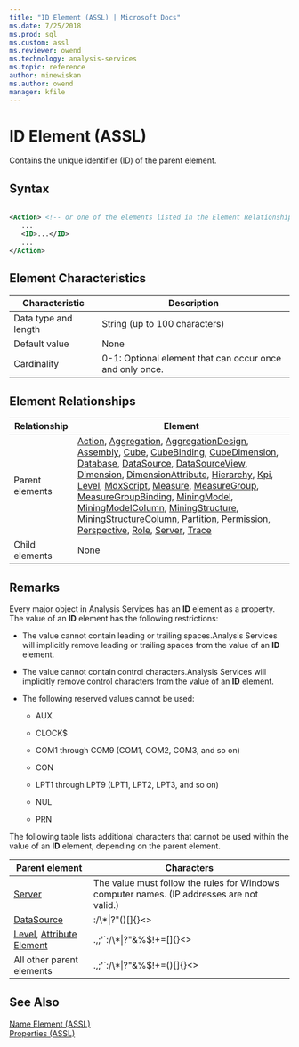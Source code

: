 ```yaml
---
title: "ID Element (ASSL) | Microsoft Docs"
ms.date: 7/25/2018
ms.prod: sql
ms.custom: assl
ms.reviewer: owend
ms.technology: analysis-services
ms.topic: reference
author: minewiskan
ms.author: owend
manager: kfile
---
```

# ID Element (ASSL)

  Contains the unique identifier (ID) of the parent element.  
  
## Syntax  
  
```xml  
  
<Action> <!-- or one of the elements listed in the Element Relationships table -->  
   ...  
   <ID>...</ID>  
   ...  
</Action>  
```  
  
## Element Characteristics  
  
|Characteristic|Description|  
|--------------------|-----------------|  
|Data type and length|String (up to 100 characters)|  
|Default value|None|  
|Cardinality|0-1: Optional element that can occur once and only once.|  
  
## Element Relationships  
  
|Relationship|Element|  
|------------------|-------------|  
|Parent elements|[Action](objects/action-element-assl.md), [Aggregation](objects/aggregation-element-assl.md), [AggregationDesign](objects/aggregationdesign-element-assl.md), [Assembly](objects/assembly-element-assl.md), [Cube](objects/cube-element-assl.md), [CubeBinding](data-type/cubebinding-data-type-out-of-line-assl.md), [CubeDimension](data-type/cubedimension-data-type-assl.md), [Database](objects/database-element-assl.md), [DataSource](objects/datasource-element-assl.md), [DataSourceView](objects/datasourceview-element-assl.md), [Dimension](objects/dimension-element-assl.md), [DimensionAttribute](data-type/dimensionattribute-data-type-assl.md), [Hierarchy](objects/hierarchy-element-assl.md), [Kpi](objects/kpi-element-assl.md), [Level](objects/level-element-assl.md), [MdxScript](objects/mdxscript-element-assl.md), [Measure](objects/measure-element-assl.md), [MeasureGroup](objects/measuregroup-element-assl.md), [MeasureGroupBinding](data-type/measuregroupbinding-data-type-assl.md), [MiningModel](objects/miningmodel-element-assl.md), [MiningModelColumn](data-type/miningmodelcolumn-data-type-assl.md), [MiningStructure](objects/miningstructure-element-assl.md), [MiningStructureColumn](data-type/miningstructurecolumn-data-type-assl.md), [Partition](objects/partition-element-assl.md), [Permission](data-type/permission-data-type-assl.md), [Perspective](objects/perspective-element-assl.md), [Role](objects/role-element-assl.md), [Server](objects/server-element-assl.md), [Trace](objects/trace-element-assl.md)|  
|Child elements|None|  
  
## Remarks  
 Every major object in Analysis Services has an **ID** element as a property. The value of an **ID** element has the following restrictions:  
  
-   The value cannot contain leading or trailing spaces.Analysis Services will implicitly remove leading or trailing spaces from the value of an **ID** element.  
  
-   The value cannot contain control characters.Analysis Services will implicitly remove control characters from the value of an **ID** element.  
  
-   The following reserved values cannot be used:  
  
    -   AUX  
  
    -   CLOCK$  
  
    -   COM1 through COM9 (COM1, COM2, COM3, and so on)  
  
    -   CON  
  
    -   LPT1 through LPT9 (LPT1, LPT2, LPT3, and so on)  
  
    -   NUL  
  
    -   PRN  
  
 The following table lists additional characters that cannot be used within the value of an **ID** element, depending on the parent element.  
  
|Parent element|Characters|  
|--------------------|----------------|  
|[Server](objects/server-element-assl.md)|The value must follow the rules for  Windows computer names. (IP addresses are not valid.)|  
|[DataSource](objects/datasource-element-assl.md)|:/\\*&#124;?"()[]{}<>|  
|[Level](objects/level-element-assl.md), [Attribute Element](objects/attribute-element-assl.md)|.,;'`:/\\*&#124;?"&%$!+=[]{}<>|  
|All other parent elements|.,;'`:/\\*&#124;?"&%$!+=()[]{}<>|  
  
## See Also  
 [Name Element &#40;ASSL&#41;](properties/name-element-assl.md)   
 [Properties &#40;ASSL&#41;](properties/properties-assl.md)  
  
  
